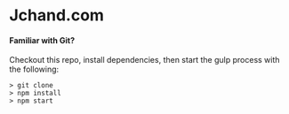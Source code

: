 # Jchand.com
#### Familiar with Git?
Checkout this repo, install dependencies, then start the gulp process with the following:

```
> git clone 
> npm install
> npm start
```

